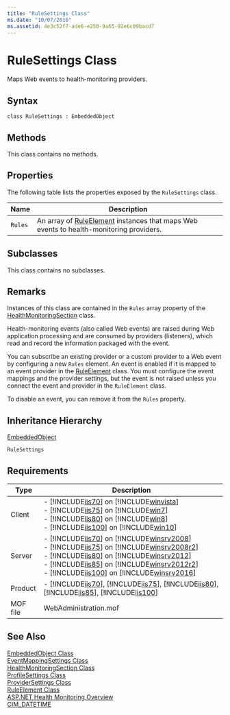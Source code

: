 ```yaml
---
title: "RuleSettings Class"
ms.date: "10/07/2016"
ms.assetid: 4e3c52f7-ade6-e250-9a65-92e6c09bacd7
---
```

# RuleSettings Class

Maps Web events to health-monitoring providers.  
  
## Syntax  
  
```vbs  
class RuleSettings : EmbeddedObject  
```  
  
## Methods  

 This class contains no methods.  
  
## Properties  

 The following table lists the properties exposed by the `RuleSettings` class.  
  
|Name|Description|  
|----------|-----------------|  
|`Rules`|An array of [RuleElement](../wmi-provider/ruleelement-class.md) instances that maps Web events to health-monitoring providers.|  
  
## Subclasses  

 This class contains no subclasses.  
  
## Remarks  

 Instances of this class are contained in the `Rules` array property of the [HealthMonitoringSection](../wmi-provider/healthmonitoringsection-class.md) class.  
  
 Health-monitoring events (also called Web events) are raised during Web application processing and are consumed by providers (listeners), which read and record the information packaged with the event.  
  
 You can subscribe an existing provider or a custom provider to a Web event by configuring a new `Rules` element. An event is enabled if it is mapped to an event provider in the [RuleElement](../wmi-provider/ruleelement-class.md) class. You must configure the event mappings and the provider settings, but the event is not raised unless you connect the event and provider in the `RuleElement` class.  
  
 To disable an event, you can remove it from the `Rules` property.  
  
## Inheritance Hierarchy  

 [EmbeddedObject](../wmi-provider/embeddedobject-class.md)  
  
 `RuleSettings`  
  
## Requirements  
  
|Type|Description|  
|----------|-----------------|  
|Client|-   [!INCLUDE[iis70](../wmi-provider/includes/iis70-md.md)] on [!INCLUDE[winvista](../wmi-provider/includes/winvista-md.md)]<br />-   [!INCLUDE[iis75](../wmi-provider/includes/iis75-md.md)] on [!INCLUDE[win7](../wmi-provider/includes/win7-md.md)]<br />-   [!INCLUDE[iis80](../wmi-provider/includes/iis80-md.md)] on [!INCLUDE[win8](../wmi-provider/includes/win8-md.md)]<br />-   [!INCLUDE[iis100](../wmi-provider/includes/iis100-md.md)] on [!INCLUDE[win10](../wmi-provider/includes/win10-md.md)]|  
|Server|-   [!INCLUDE[iis70](../wmi-provider/includes/iis70-md.md)] on [!INCLUDE[winsrv2008](../wmi-provider/includes/winsrv2008-md.md)]<br />-   [!INCLUDE[iis75](../wmi-provider/includes/iis75-md.md)] on [!INCLUDE[winsrv2008r2](../wmi-provider/includes/winsrv2008r2-md.md)]<br />-   [!INCLUDE[iis80](../wmi-provider/includes/iis80-md.md)] on [!INCLUDE[winsrv2012](../wmi-provider/includes/winsrv2012-md.md)]<br />-   [!INCLUDE[iis85](../wmi-provider/includes/iis85-md.md)] on [!INCLUDE[winsrv2012r2](../wmi-provider/includes/winsrv2012r2-md.md)]<br />-   [!INCLUDE[iis100](../wmi-provider/includes/iis100-md.md)] on [!INCLUDE[winsrv2016](../wmi-provider/includes/winsrv2016-md.md)]|  
|Product|-   [!INCLUDE[iis70](../wmi-provider/includes/iis70-md.md)], [!INCLUDE[iis75](../wmi-provider/includes/iis75-md.md)], [!INCLUDE[iis80](../wmi-provider/includes/iis80-md.md)], [!INCLUDE[iis85](../wmi-provider/includes/iis85-md.md)], [!INCLUDE[iis100](../wmi-provider/includes/iis100-md.md)]|  
|MOF file|WebAdministration.mof|  
  
## See Also  

 [EmbeddedObject Class](../wmi-provider/embeddedobject-class.md)   
 [EventMappingSettings Class](../wmi-provider/eventmappingsettings-class.md)   
 [HealthMonitoringSection Class](../wmi-provider/healthmonitoringsection-class.md)   
 [ProfileSettings Class](../wmi-provider/profilesettings-class.md)   
 [ProviderSettings Class](../wmi-provider/providersettings-class.md)   
 [RuleElement Class](../wmi-provider/ruleelement-class.md)   
 [ASP.NET Health Monitoring Overview](https://go.microsoft.com/fwlink/?LinkId=69306)   
 [CIM_DATETIME](https://go.microsoft.com/fwlink/?LinkId=57551)
